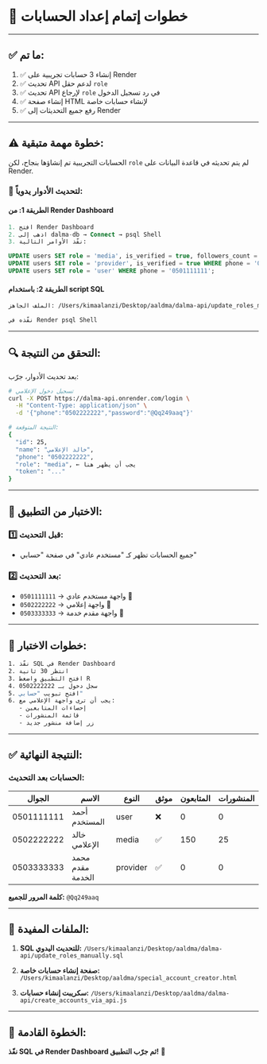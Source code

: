 # 🎯 **خطوات إتمام إعداد الحسابات**

---

## ✅ **ما تم:**

1. ✅ إنشاء 3 حسابات تجريبية على Render
2. ✅ تحديث API لدعم حقل `role`
3. ✅ تحديث API لإرجاع `role` في رد تسجيل الدخول
4. ✅ إنشاء صفحة HTML لإنشاء حسابات خاصة
5. ✅ رفع جميع التحديثات إلى Render

---

## ⚠️ **خطوة مهمة متبقية:**

الحسابات التجريبية تم إنشاؤها بنجاح، لكن `role` لم يتم تحديثه في قاعدة البيانات على Render.

### 📝 **لتحديث الأدوار يدوياً:**

#### الطريقة 1: من Render Dashboard
```sql
1. افتح Render Dashboard
2. اذهب إلى dalma-db → Connect → psql Shell
3. نفّذ الأوامر التالية:

UPDATE users SET role = 'media', is_verified = true, followers_count = 150, posts_count = 25 WHERE phone = '0502222222';
UPDATE users SET role = 'provider', is_verified = true WHERE phone = '0503333333';
UPDATE users SET role = 'user' WHERE phone = '0501111111';
```

#### الطريقة 2: باستخدام script SQL
```bash
الملف الجاهز: /Users/kimaalanzi/Desktop/aaldma/dalma-api/update_roles_manually.sql

نفّذه في Render psql Shell
```

---

## 🔍 **التحقق من النتيجة:**

بعد تحديث الأدوار، جرّب:

```bash
# تسجيل دخول الإعلامي
curl -X POST https://dalma-api.onrender.com/login \
  -H "Content-Type: application/json" \
  -d '{"phone":"0502222222","password":"@Qq249aaq"}'

# النتيجة المتوقعة:
{
  "id": 25,
  "name": "خالد الإعلامي",
  "phone": "0502222222",
  "role": "media", ← يجب أن يظهر هنا
  "token": "..."
}
```

---

## 📱 **الاختبار من التطبيق:**

### 1️⃣ **قبل التحديث:**
- جميع الحسابات تظهر كـ "مستخدم عادي" في صفحة "حسابي"

### 2️⃣ **بعد التحديث:**
- `0501111111` → واجهة مستخدم عادي 👤
- `0502222222` → واجهة إعلامي 🎥
- `0503333333` → واجهة مقدم خدمة 🏪

---

## 🚀 **خطوات الاختبار:**

```bash
1. نفّذ SQL في Render Dashboard
2. انتظر 30 ثانية
3. افتح التطبيق واضغط R
4. سجل دخول بـ 0502222222
5. افتح تبويب "حسابي"
6. يجب أن ترى واجهة الإعلامي مع:
   - إحصاءات المتابعين
   - قائمة المنشورات
   - زر إضافة منشور جديد
```

---

## ✅ **النتيجة النهائية:**

### **الحسابات بعد التحديث:**

| الجوال | الاسم | النوع | موثق | المتابعون | المنشورات |
|--------|-------|-------|------|-----------|-----------|
| 0501111111 | أحمد المستخدم | user | ❌ | 0 | 0 |
| 0502222222 | خالد الإعلامي | media | ✅ | 150 | 25 |
| 0503333333 | محمد مقدم الخدمة | provider | ✅ | 0 | 0 |

**كلمة المرور للجميع:** `@Qq249aaq`

---

## 📂 **الملفات المفيدة:**

1. **SQL للتحديث اليدوي:**
   `/Users/kimaalanzi/Desktop/aaldma/dalma-api/update_roles_manually.sql`

2. **صفحة إنشاء حسابات خاصة:**
   `/Users/kimaalanzi/Desktop/aaldma/special_account_creator.html`

3. **سكريبت إنشاء حسابات:**
   `/Users/kimaalanzi/Desktop/aaldma/dalma-api/create_accounts_via_api.js`

---

## 🎯 **الخطوة القادمة:**

**نفّذ SQL في Render Dashboard ثم جرّب التطبيق!** 🚀

